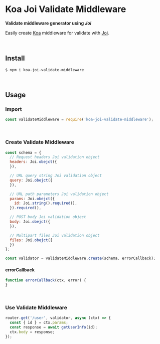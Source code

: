 # Koa Joi Validate Middleware

**Validate middleware generator using *Joi***

Easily create [Koa](https://github.com/koajs/koa) middleware for validate with [Joi](https://github.com/hapijs/joi).

​    

## Install

```shell
$ npm i koa-joi-validate-middleware
```

​    

## Usage

### Import

```js
const validateMiddleware = require('koa-joi-validate-middleware');
```

​    

### Create Validate Middleware

```js
const schema = {
  // Request headers Joi validation object
  headers: Joi.obejct({
  }),

  // URL query string Joi validation object
  query: Joi.obejct({
  }),

  // URL path parameters Joi validation object
  params: Joi.obejct({
    id: Joi.string().required(),
  }).required(),

  // POST body Joi validation object
  body: Joi.obejct({
  }),

  // Multipart files Joi validation object
  files: Joi.obejct({
  })
};

const validator = validateMiddleware.create(schema, errorCallback);
```

#### errorCallback

```js
function errorCallback(ctx, error) {
}
```

​    

### Use Validate Middleware

```js
router.get('/user', validator, async (ctx) => {
  const { id } = ctx.params;
  const response = await getUserInfo(id);
  ctx.body = response;
});

```

